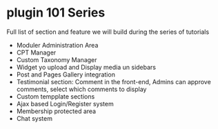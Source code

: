 # plugin 101 Series

Full list of section and feature we will build during the series of tutorials

* Moduler Administration Area
* CPT Manager
* Custom Taxonomy Manager
* Widget yo upload and Display media un sidebars
* Post and Pages Gallery integration
* Testimonial section: Comment in the front-end, Admins can approve comments, select which comments to display
* Custom tempplate sections
* Ajax based Login/Register system
* Membership protected area
* Chat system 